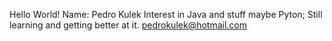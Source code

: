 Hello World!
Name: Pedro Kulek
Interest in Java and stuff maybe Pyton;
Still learning and getting better at it.
pedrokulek@hotmail.com
